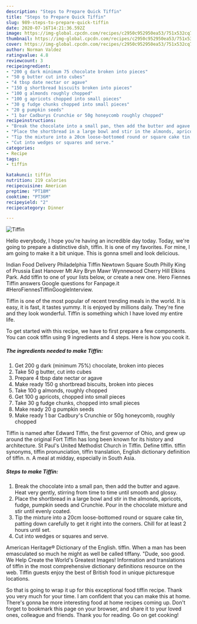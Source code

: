 ```yaml
---
description: "Steps to Prepare Quick Tiffin"
title: "Steps to Prepare Quick Tiffin"
slug: 989-steps-to-prepare-quick-tiffin
date: 2020-07-16T14:21:36.592Z
image: https://img-global.cpcdn.com/recipes/c2950c952950ea53/751x532cq70/tiffin-recipe-main-photo.jpg
thumbnail: https://img-global.cpcdn.com/recipes/c2950c952950ea53/751x532cq70/tiffin-recipe-main-photo.jpg
cover: https://img-global.cpcdn.com/recipes/c2950c952950ea53/751x532cq70/tiffin-recipe-main-photo.jpg
author: Norman Valdez
ratingvalue: 4.8
reviewcount: 3
recipeingredient:
- "200 g dark minimum 75 chocolate broken into pieces"
- "50 g butter cut into cubes"
- "4 tbsp date nectar or agave"
- "150 g shortbread biscuits broken into pieces"
- "100 g almonds roughly chopped"
- "100 g apricots chopped into small pieces"
- "30 g fudge chunks chopped into small pieces"
- "20 g pumpkin seeds"
- "1 bar Cadburys Crunchie or 50g honeycomb roughly chopped"
recipeinstructions:
- "Break the chocolate into a small pan, then add the butter and agave. Heat very gently, stirring from time to time until smooth and glossy."
- "Place the shortbread in a large bowl and stir in the almonds, apricots, fudge, pumpkin seeds and Crunchie. Pour in the chocolate mixture and stir until evenly coated."
- "Tip the mixture into a 20cm loose-bottomed round or square cake tin, patting down carefully to get it right into the corners. Chill for at least 2 hours until set."
- "Cut into wedges or squares and serve."
categories:
- Recipe
tags:
- tiffin

katakunci: tiffin 
nutrition: 219 calories
recipecuisine: American
preptime: "PT18M"
cooktime: "PT36M"
recipeyield: "2"
recipecategory: Dinner

---
```



![Tiffin](https://img-global.cpcdn.com/recipes/c2950c952950ea53/751x532cq70/tiffin-recipe-main-photo.jpg)

Hello everybody, I hope you're having an incredible day today. Today, we're going to prepare a distinctive dish, tiffin. It is one of my favorites. For mine, I am going to make it a bit unique. This is gonna smell and look delicious.

Indian Food Delivery Philadelphia Tiffin Newtown Square South Philly King of Prussia East Hanover Mt Airy Bryn Mawr Wynnewood Cherry Hill Elkins Park. Add tiffin to one of your lists below, or create a new one. Hero Fiennes Tiffin answers Google questions for Fanpage.it #HeroFiennesTiffinGoogleInterview.

Tiffin is one of the most popular of recent trending meals in the world. It is easy, it is fast, it tastes yummy. It is enjoyed by millions daily. They're fine and they look wonderful. Tiffin is something which I have loved my entire life.


To get started with this recipe, we have to first prepare a few components. You can cook tiffin using 9 ingredients and 4 steps. Here is how you cook it.

<!--inarticleads1-->

##### The ingredients needed to make Tiffin:

1. Get 200 g dark (minimum 75%) chocolate, broken into pieces
1. Take 50 g butter, cut into cubes
1. Prepare 4 tbsp date nectar or agave
1. Make ready 150 g shortbread biscuits, broken into pieces
1. Take 100 g almonds, roughly chopped
1. Get 100 g apricots, chopped into small pieces
1. Take 30 g fudge chunks, chopped into small pieces
1. Make ready 20 g pumpkin seeds
1. Make ready 1 bar Cadbury&#39;s Crunchie or 50g honeycomb, roughly chopped


Tiffin is named after Edward Tiffin, the first governor of Ohio, and grew up around the original Fort Tiffin has long been known for its history and architecture. St Paul&#39;s United Methodist Church in Tiffin. Define tiffin. tiffin synonyms, tiffin pronunciation, tiffin translation, English dictionary definition of tiffin. n. A meal at midday, especially in South Asia. 

<!--inarticleads2-->

##### Steps to make Tiffin:

1. Break the chocolate into a small pan, then add the butter and agave. Heat very gently, stirring from time to time until smooth and glossy.
1. Place the shortbread in a large bowl and stir in the almonds, apricots, fudge, pumpkin seeds and Crunchie. Pour in the chocolate mixture and stir until evenly coated.
1. Tip the mixture into a 20cm loose-bottomed round or square cake tin, patting down carefully to get it right into the corners. Chill for at least 2 hours until set.
1. Cut into wedges or squares and serve.


American Heritage® Dictionary of the English. tiffin. When a man has been emasculated so much he might as well be called tiffany. &#34;Dude, soo good. We Help Create the World&#39;s Greatest Images! Information and translations of tiffin in the most comprehensive dictionary definitions resource on the web. Tiffin guests enjoy the best of British food in unique picturesque locations. 

So that is going to wrap it up for this exceptional food tiffin recipe. Thank you very much for your time. I am confident that you can make this at home. There's gonna be more interesting food at home recipes coming up. Don't forget to bookmark this page on your browser, and share it to your loved ones, colleague and friends. Thank you for reading. Go on get cooking!
